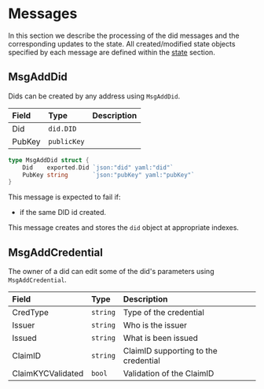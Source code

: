 # Messages

In this section we describe the processing of the did messages and the corresponding updates to the state. All created/modified state objects specified by each message are defined within the [state](./02_state.md) section.

## MsgAddDid

Dids can be created by any address using `MsgAddDid`.

| **Field**              | **Type**           | **Description**                                                                                               |
|:-----------------------|:-----------------  |:--------------------------------------------------------------------------------------------------------------|
| Did                    | `did.DID`          | 
| PubKey                 | `publicKey`        | 

```go
type MsgAddDid struct {
	Did    exported.Did `json:"did" yaml:"did"`
	PubKey string       `json:"pubKey" yaml:"pubKey"`
}
```

This message is expected to fail if:

- if the same DID id created.

This message creates and stores the `did` object at appropriate indexes. 

## MsgAddCredential 

The owner of a did can edit some of the did's parameters using `MsgAddCredential`.

| **Field**              | **Type**           | **Description**                                                                                               |
|:-----------------------|:-------------------|:--------------------------------------------------------------------------------------------------------------|
| CredType               | `string`           | Type of the credential |
| Issuer                 | `string`           | Who is the issuer
| Issued                 | `string`           | What is been issued
| ClaimID                | `string`           | ClaimID supporting to the credential
| ClaimKYCValidated      | `bool`             | Validation of the ClaimID



